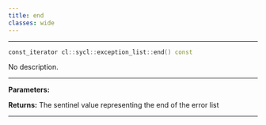 ```yaml
---
title: end
classes: wide
---
```



---

```cpp
const_iterator cl::sycl::exception_list::end() const
```


No description.


---
**Parameters:**

**Returns:** The sentinel value representing the end of the error list 

---
